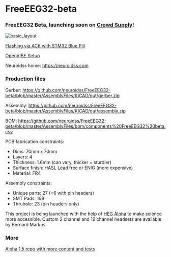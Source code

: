 # FreeEEG32-beta

### FreeEEG32 Beta, launching soon on [Crowd Supply](https://www.crowdsupply.com/neuroidss/freeeeg32)!

![basic_layout](https://github.com/neuroidss/FreeEEG32-beta/blob/master/basic_layout.jpg)

[Flashing via AC6 with STM32 Blue Pill](https://github.com/neuroidss/FreeEEG32-beta/blob/master/SetupGuides/FreeEEG32_Flashing_via_AC6_w_STM32F103_BluePill.md)

[OpenVIBE Setup](https://github.com/neuroidss/FreeEEG32-beta/blob/master/SetupGuides/FreeEEG32_OpenVibe_Docker_Readme.md)

Neuroidss home: https://neuroidss.com

### Production files
Gerber:   https://github.com/neuroidss/FreeEEG32-beta/blob/master/AssemblyFiles/KiCAD/out/gerber.zip

Assembly: https://github.com/neuroidss/FreeEEG32-beta/blob/master/AssemblyFiles/KiCAD/out/assembly.zip

BOM:      https://github.com/neuroidss/FreeEEG32-beta/blob/master/AssemblyFiles/bom/components%20FreeEEG32%20beta.csv

PCB fabrication constraints:
* Dims: 70mm x 70mm
* Layers: 4
* Thickness: 1.6mm (can vary, thicker = sturdier)
* Surface finish: HASL Lead free or ENIG (more expensive)
* Material: FR4

Assembly constraints:
* Unique parts: 27 (+6 with pin headers)
* SMT Pads:  169
* Thruhole: 23 (pin headers only)


This project is being launched with the help of [HEG Alpha](hegalpha.com) to make science more accessible.
Custom 2 channel and 19 channel headsets are available by Bernard Markus.

### More

[Alpha 1.5 repo with more content and tests](https://github.com/neuroidss/FreeEEG32-alpha1.5)
